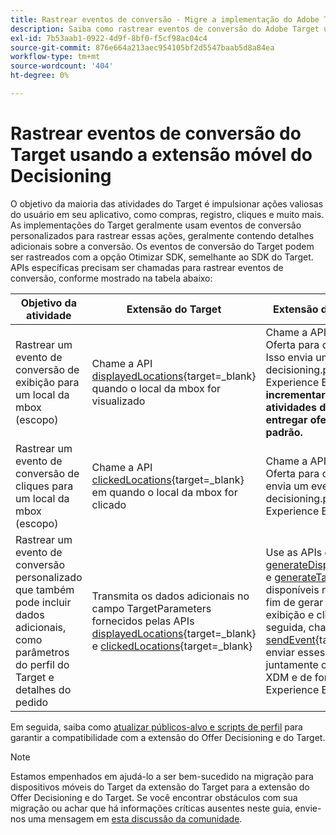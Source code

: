 ```yaml
---
title: Rastrear eventos de conversão - Migre a implementação do Adobe Target no aplicativo móvel para a extensão do Offer Decisioning e do Target
description: Saiba como rastrear eventos de conversão do Adobe Target usando a extensão do Offer Decisioning e do Target Mobile
exl-id: 7b53aab1-0922-4d9f-8bf0-f5cf98ac04c4
source-git-commit: 876e664a213aec954105bf2d5547baab5d8a84ea
workflow-type: tm+mt
source-wordcount: '404'
ht-degree: 0%

---
```


# Rastrear eventos de conversão do Target usando a extensão móvel do Decisioning

O objetivo da maioria das atividades do Target é impulsionar ações valiosas do usuário em seu aplicativo, como compras, registro, cliques e muito mais. As implementações do Target geralmente usam eventos de conversão personalizados para rastrear essas ações, geralmente contendo detalhes adicionais sobre a conversão. Os eventos de conversão do Target podem ser rastreados com a opção Otimizar SDK, semelhante ao SDK do Target. APIs específicas precisam ser chamadas para rastrear eventos de conversão, conforme mostrado na tabela abaixo:

| Objetivo da atividade | Extensão do Target | Extensão do Offer Decisioning e do Target |
|---|---|---|
| Rastrear um evento de conversão de exibição para um local da mbox (escopo) | Chame a API [displayedLocations](https://developer.adobe.com/client-sdks/solution/adobe-target/api-reference/#displayedlocations){target=_blank} quando o local da mbox for visualizado | Chame a API [exibido](https://developer.adobe.com/client-sdks/edge/adobe-journey-optimizer-decisioning/#proposition-tracking-using-direct-offer-class-methods){target=_blank} quando a Oferta para o local da mbox for visualizada. Isso envia um evento com o tipo de evento decisioning.propositionDisplay para a rede da Experience Edge. **Isso é essencial para incrementar os visitantes em suas atividades do Target e deve ser feito ao entregar ofertas do Target regulares e padrão.** |
| Rastrear um evento de conversão de cliques para um local da mbox (escopo) | Chame a API [clickedLocations](https://developer.adobe.com/client-sdks/solution/adobe-target/api-reference/#displayedlocations){target=_blank} em quando o local da mbox for clicado | Chame a API [tapped](https://developer.adobe.com/client-sdks/edge/adobe-journey-optimizer-decisioning/#proposition-tracking-using-direct-offer-class-methods){target=_blank} quando a Oferta para o local da mbox for clicada. Isso envia um evento com tipo de evento decisioning.propositionInteract para a rede da Experience Edge. |
| Rastrear um evento de conversão personalizado que também pode incluir dados adicionais, como parâmetros do perfil do Target e detalhes do pedido | Transmita os dados adicionais no campo TargetParameters fornecidos pelas APIs [displayedLocations](https://developer.adobe.com/client-sdks/solution/adobe-target/api-reference/#displayedlocations){target=_blank} e [clickedLocations](https://developer.adobe.com/client-sdks/solution/adobe-target/api-reference/#displayedlocations){target=_blank} | Use as APIs dos métodos públicos [generateDisplayInteractionXdm](https://developer.adobe.com/client-sdks/edge/adobe-journey-optimizer-decisioning/#proposition-tracking-using-edge-extension-api){target=_blank} e [generateTapInteractionXdm](https://developer.adobe.com/client-sdks/edge/adobe-journey-optimizer-decisioning/#proposition-tracking-using-edge-extension-api){target=_blank} disponíveis na Oferta para o local da mbox a fim de gerar os dados formatados XDM para exibição e clique, respectivamente. Em seguida, chame a API [sendEvent](https://developer.adobe.com/client-sdks/edge/edge-network/api-reference/#sendevent){target=_blank} do Edge SDK para enviar esses dados de rastreamento XDM juntamente com quaisquer dados adicionais XDM e de forma livre para a rede da Experience Edge. |


Em seguida, saiba como [atualizar públicos-alvo e scripts de perfil](update-audiences.md) para garantir a compatibilidade com a extensão do Offer Decisioning e do Target.

>[!NOTE]
>
>Estamos empenhados em ajudá-lo a ser bem-sucedido na migração para dispositivos móveis do Target da extensão do Target para a extensão do Offer Decisioning e do Target. Se você encontrar obstáculos com sua migração ou achar que há informações críticas ausentes neste guia, envie-nos uma mensagem em [esta discussão da comunidade](https://experienceleaguecommunities.adobe.com/t5/adobe-experience-platform-data/tutorial-discussion-migrate-target-from-at-js-to-web-sdk/m-p/575587?profile.language=pt#M463).
